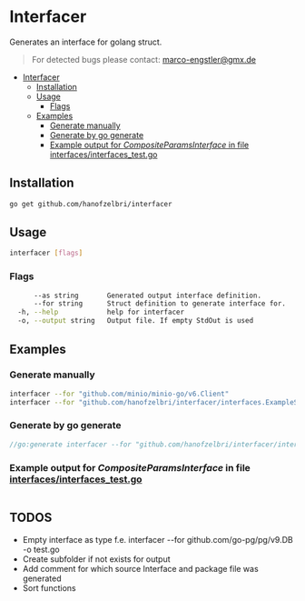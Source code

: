 # Interfacer

Generates an interface for golang struct.

> For detected bugs please contact: marco-engstler@gmx.de

- [Interfacer](#interfacer)
  - [Installation](#installation)
  - [Usage](#usage)
    - [Flags](#flags)
  - [Examples](#examples)
    - [Generate manually](#generate-manually)
    - [Generate by go generate](#generate-by-go-generate)
    - [Example output for _CompositeParamsInterface_ in file interfaces/interfaces_test.go](#example-output-for-compositeparamsinterface-in-file-interfacesinterfaces_testgo)

## Installation

```bash
go get github.com/hanofzelbri/interfacer
```

## Usage

```bash
interfacer [flags]
```

### Flags

```bash
      --as string       Generated output interface definition.
      --for string      Struct definition to generate interface for.
  -h, --help            help for interfacer
  -o, --output string   Output file. If empty StdOut is used
```

## Examples

### Generate manually

```bash
interfacer --for "github.com/minio/minio-go/v6.Client"
interfacer --for "github.com/hanofzelbri/interfacer/interfaces.ExampleStruct" --as "generator.ExampleStructInterface" -o "generator/output.go"
```

### Generate by go generate

```go
//go:generate interfacer --for "github.com/hanofzelbri/interfacer/interfaces.ExampleStruct" -as "generator.ExampleStructInterface" -o "generator/output.go"
```

### Example output for _CompositeParamsInterface_ in file [interfaces/interfaces_test.go](interfaces/interfaces_test.go)

```go

```

## TODOS

- Empty interface as type f.e. interfacer --for github.com/go-pg/pg/v9.DB -o test.go
- Create subfolder if not exists for output
- Add comment for which source Interface and package file was generated
- Sort functions
